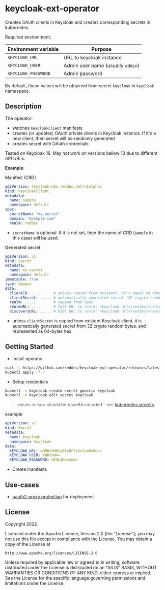 # keycloak-ext-operator

Creates OAuth clients in Keycloak and creates corresponding secrets in kubernetes.

Required environment:

| Environment variable  | Purpose                           |
|-----------------------|-----------------------------------|
| `KEYCLOAK_URL`        | URL to keycloak instance          |
| `KEYCLOAK_USER`       | Admin user name (usually `admin`) |
| `KEYCLOAK_PASSWORD`   | Admin password                    |

By default, those values will be obtained from secret `keycloak` in `keycloak` namespace.

## Description

The operator:

- watches `KeycloakClient` manifests
- creates (or updates) OAuth private clients in Keycloak instance. If it's a new client, then secret will be randomly
  generated
- creates secret with OAuth credentials

Tested on Keycloak 19. May not work on versions bellow 18 due to different API URLs.

**Example:**

Manifest (CRD)

```yaml
apiVersion: keycloak.k8s.reddec.net/v1alpha1
kind: KeycloakClient
metadata:
  name: sample
  namespace: default
spec:
  secretName: "my-secret"
  domain: "example.com"
  realm: reddec
```

- `secretName` is optional. If it is not set, then the name of CRD (`sample` in this case) will be used.

Generated secret

```yaml
apiVersion: v1
kind: Secret
metadata:
  name: my-secret
  namespace: default
immutable: true
type: Opaque
data:
  clientID: .....     # unless copied from existent, it's equal to domain name
  clientSecret: ..... # automatically generated secret (32 crypto random bytes represented as 64-bytes hex) or copied from existent client definition from keycloak.
  realm: .....        # copied from spec
  realmURL: .....     # full URL to realm: <keycloak url>/realms/<realm>
  discoveryURL: ..... # OIDC URL to realm: <keycloak url>/realms/<realm>/.well-known/openid-configuration
```

* unless `clientSecret` is copied from existent Keycloak client, it is automatically generated secret from 32 crypto
  random bytes, and represented as 64-bytes hex

## Getting Started

* Install operator

```bash
curl -L https://github.com/reddec/keycloak-ext-operator/releases/latest/download/keycloak-ext-operator.yaml | \
kubectl apply -f -
```

* Setup credentials

```bash
kubectl -n keycloak create secret generic keycloak
kubectl -n keycloak edit secret keycloak
```

> values in `data` should be base64 encoded - see [kubernetes secrets](https://kubernetes.io/docs/concepts/configuration/secret/)

example

```yaml
apiVersion: v1
kind: Secret
metadata:
  name: keycloak
  namespace: keycloak
data:
  KEYCLOAK_URL: aHR0cHM6Ly9leGFtcGxlLmNvbQ==
  KEYCLOAK_USER: YWRtaW4=
  KEYCLOAK_PASSWORD: UEAkJHdvckQ=
```

* Create manifests

## Use-cases

- [oauth2-proxy protection](config/samples/usecase-oauth.yaml) for deployment

## License

Copyright 2022.

Licensed under the Apache License, Version 2.0 (the "License");
you may not use this file except in compliance with the License.
You may obtain a copy of the License at

    http://www.apache.org/licenses/LICENSE-2.0

Unless required by applicable law or agreed to in writing, software
distributed under the License is distributed on an "AS IS" BASIS,
WITHOUT WARRANTIES OR CONDITIONS OF ANY KIND, either express or implied.
See the License for the specific language governing permissions and
limitations under the License.

